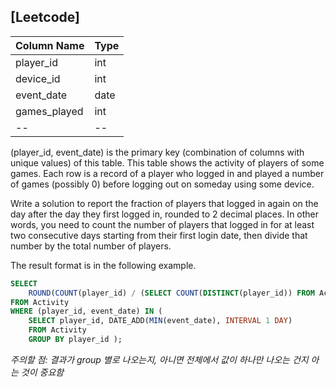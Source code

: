 ## [Leetcode]

| Column Name  | Type    |
|--|--|
| player_id    | int     |
| device_id    | int     |
| event_date   | date    |
| games_played | int     |
|--|--|

(player_id, event_date) is the primary key (combination of columns with unique values) of this table.
This table shows the activity of players of some games.
Each row is a record of a player who logged in and played a number of games (possibly 0) before logging out on someday using some device.
 

Write a solution to report the fraction of players that logged in again on the day after the day they first logged in, rounded to 2 decimal places. In other words, you need to count the number of players that logged in for at least two consecutive days starting from their first login date, then divide that number by the total number of players.

The result format is in the following example.


``` sql
SELECT
    ROUND(COUNT(player_id) / (SELECT COUNT(DISTINCT(player_id)) FROM Activity), 2) AS fraction
FROM Activity 
WHERE (player_id, event_date) IN (
    SELECT player_id, DATE_ADD(MIN(event_date), INTERVAL 1 DAY)
    FROM Activity
    GROUP BY player_id );
```

*주의할 점: 결과가 group 별로 나오는지, 아니면 전체에서 값이 하나만 나오는 건지 아는 것이 중요함*
